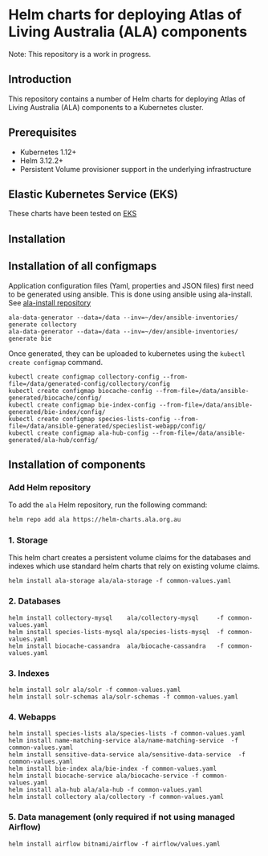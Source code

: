 # Helm charts for deploying Atlas of Living Australia (ALA) components

Note: This repository is a work in progress.

## Introduction

This repository contains a number of Helm charts for deploying Atlas of Living Australia (ALA) components
to a Kubernetes cluster. 

## Prerequisites

- Kubernetes 1.12+
- Helm 3.12.2+
- Persistent Volume provisioner support in the underlying infrastructure

## Elastic Kubernetes Service (EKS)

These charts have been tested on [EKS](https://docs.aws.amazon.com/eks/latest/userguide/what-is-eks.html)

## Installation

## Installation of all configmaps

Application configuration files (Yaml, properties and JSON files) first need to be generated using ansible.
This is done using ansible using ala-install. 
See [ala-install repository](https://github.com/AtlasOfLivingAustralia/ala-install/tree/master/utils) 

```shell
ala-data-generator --data=/data --inv=~/dev/ansible-inventories/ generate collectory
ala-data-generator --data=/data --inv=~/dev/ansible-inventories/ generate bie
```

Once generated, they can be uploaded to kubernetes using the `kubectl create configmap` command.

```shell
kubectl create configmap collectory-config --from-file=/data/generated-config/collectory/config
kubectl create configmap biocache-config --from-file=/data/ansible-generated/biocache/config/
kubectl create configmap bie-index-config --from-file=/data/ansible-generated/bie-index/config/
kubectl create configmap species-lists-config --from-file=/data/ansible-generated/specieslist-webapp/config/
kubectl create configmap ala-hub-config --from-file=/data/ansible-generated/ala-hub/config/
```

## Installation of components

### Add Helm repository

To add the `ala` Helm repository, run the following command:

```bash        
helm repo add ala https://helm-charts.ala.org.au
```

### 1. Storage

This helm chart creates a persistent volume claims for the databases and indexes which
use standard helm charts that rely on existing volume claims. 

```shell
helm install ala-storage ala/ala-storage -f common-values.yaml
```

### 2. Databases

```shell
helm install collectory-mysql    ala/collectory-mysql     -f common-values.yaml
helm install species-lists-mysql ala/species-lists-mysql  -f common-values.yaml
helm install biocache-cassandra  ala/biocache-cassandra   -f common-values.yaml
```

### 3. Indexes
```shell
helm install solr ala/solr -f common-values.yaml
helm install solr-schemas ala/solr-schemas -f common-values.yaml
```
 
### 4. Webapps
```shell
helm install species-lists ala/species-lists -f common-values.yaml
helm install name-matching-service ala/name-matching-service  -f common-values.yaml
helm install sensitive-data-service ala/sensitive-data-service  -f common-values.yaml
helm install bie-index ala/bie-index -f common-values.yaml
helm install biocache-service ala/biocache-service -f common-values.yaml
helm install ala-hub ala/ala-hub -f common-values.yaml
helm install collectory ala/collectory -f common-values.yaml
```

### 5. Data management (only required if not using managed Airflow)
```shell
helm install airflow bitnami/airflow -f airflow/values.yaml
```
